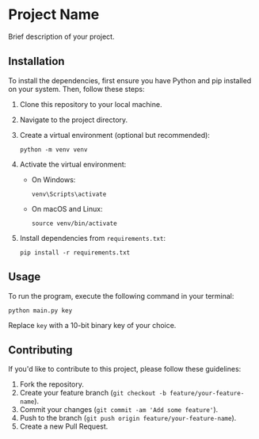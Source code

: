 # Project Name

Brief description of your project.

## Installation

To install the dependencies, first ensure you have Python and pip installed on your system. Then, follow these steps:

1. Clone this repository to your local machine.
2. Navigate to the project directory.
3. Create a virtual environment (optional but recommended):

    ```
    python -m venv venv
    ```

4. Activate the virtual environment:

    - On Windows:

        ```
        venv\Scripts\activate
        ```

    - On macOS and Linux:

        ```
        source venv/bin/activate
        ```

5. Install dependencies from `requirements.txt`:

    ```
    pip install -r requirements.txt
    ```

## Usage

To run the program, execute the following command in your terminal:
```
python main.py key
```

Replace `key` with a 10-bit binary key of your choice.

## Contributing

If you'd like to contribute to this project, please follow these guidelines:

1. Fork the repository.
2. Create your feature branch (`git checkout -b feature/your-feature-name`).
3. Commit your changes (`git commit -am 'Add some feature'`).
4. Push to the branch (`git push origin feature/your-feature-name`).
5. Create a new Pull Request.
